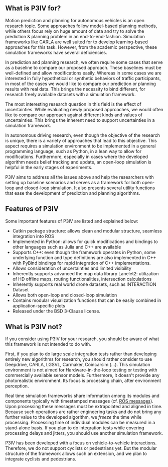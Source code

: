 ## What is P3IV for?

Motion prediction and planning for autonomous vehicles is an open research topic. Some approaches follow model-based planning methods, while others focus rely on huge amount of data and try to solve the prediction & planning problem in an end-to-end-fashion. Simulation frameworks like CARLA are well suited for to develop learning-based approaches for this task. However, from the academic perspective, these simulation frameworks have several deficiencies.

In prediction and planning research, we often require some cases that serve as a baseline to compare our proposed approach. These baselines must be well-defined and allow modifications easily. Whereas in some cases we are interested in fully hypothetical or synthetic behaviors of traffic participants, in most of the cases we would like to compare our prediction or planning results with real data. This brings the necessity to bind different, for research freely available datasets with a simulation framework.

The most interesting research question in this field is the effect of uncertainties. While evaluating newly proposed approaches, we would often like to compare our approach against different kinds and values of uncertainties. This brings the inherent need to support uncertainties in a simulation framework.

In autonomous driving research, even though the objective of the research is unique, there is a variety of approaches that lead to this objective. This aspect requires a simulation environment to be implemented in a general programming language, such as Python, in a lean way to allow for modifications. Furthermore, especially in cases where the developed algorithm needs belief tracking and update, an open-loop simulation is helpful in the early stages of experiments.

P3IV aims to address all the issues above and help the researchers with setting up baseline scenarios and serves as a framework for both open-loop and closed-loop simulation. It also presents several utility functions that ease the development of prediction and planning algorithms.

## Features of P3IV

Some important features of P3IV are listed and explained below:
  * Catkin package structure: allows clean and modular structure, seamless integration into ROS
  * Implemented in Python: allows for quick modifications and bindings to other languages such as Julia and C++ are available
  * Supports C++: even though the framework operates in Python, some underlying function and type definitions are also implemented in C++ with PyBind bindings for rapid integration of C++ implementations.
  * Allows consideration of uncertainties and limited visibility
  * Inherently supports advanced the map data library Lanelet2: utilization of HD offline maps, routing functionalities, intersection calculations
  * Inherently supports real world drone datasets, such as INTERACTION Dataset
  * Allows both open-loop and closed-loop simulation
  * Contains modular visualization functions that can be easily combined in application-specific plots
  * Released under the BSD 3-Clause license.

## What is P3IV not?

If you consider using P3IV for your research, you should be aware of what this framework is not intended to do with.

First, if you plan to do large scale integration tests rather than developing entirely new algorithms for research, you should rather consider to use Deepdrive, CARLA, LGSVL, Carmaker, Coincarsim (...). This simulation environment is not aimed for Hardware-in-the-loop testing or testing with commercially available sensor models. Furthermore, it doesn't provide any photorealistic environment. Its focus is processing chain, after environment perception.

Real time simulation frameworks share information among its modules and components typically with timestamped messages (cf. [ROS messages](http://wiki.ros.org/msg)). Upon processing these messages must be extrapolated and aligned in time. Because such operations are rather engineering tasks and do not bring any further value to the developed algorithm, we _freeze_ the time while processing. Processing time of individual modules can be measured in a stand-alone basis. If you plan to do integration tests while covering processing delays and jitters, you should use another simulation framework.

P3IV has been developed with a focus on vehicle-to-vehicle interactions. Therefore, we do not support cyclists or pedestrians yet. But the modular structure of the framework allows such an extension, and we plan to integrate cyclists and pedestrians.
